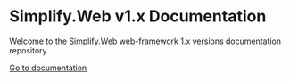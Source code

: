 # Simplify.Web v1.x Documentation
Welcome to the Simplify.Web web-framework 1.x versions documentation repository

[Go to documentation](https://github.com/i4004/Simplify.Web.1.x.Docs/wiki)
